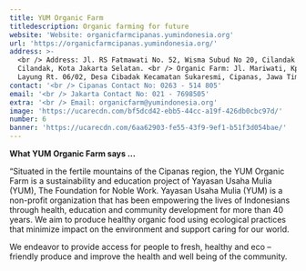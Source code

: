 ```yaml
---
title: YUM Organic Farm
titledescription: Organic farming for future
website: 'Website: organicfarmcipanas.yumindonesia.org'
url: 'https://organicfarmcipanas.yumindonesia.org/'
address: >-
  <br /> Address: Jl. RS Fatmawati No. 52, Wisma Subud No 20, Cilandak Barat,
  Cilandak, Kota Jakarta Selatan. <br /> Organic Farm: Jl. Mariwati, Kp. Sindang
  Layung Rt. 06/02, Desa Cibadak Kecamatan Sukaresmi, Cipanas, Jawa Timur.
contact: '<br /> Cipanas Contact No: 0263 - 514 805'
email: '<br /> Jakarta Contact No: 021 - 7698505'
extra: '<br /> Email: organicfarm@yumindonesia.org'
image: 'https://ucarecdn.com/bf5dcd42-ebb5-44cc-a19f-426db0cbc97d/'
number: 6
banner: 'https://ucarecdn.com/6aa62903-fe55-43f9-9ef1-b51f3d054bae/'
---
```

**What YUM Organic Farm says ...**

“Situated in the fertile mountains of the Cipanas region, the YUM Organic Farm is a sustainability and education project of Yayasan Usaha Mulia (YUM), The Foundation for Noble Work. Yayasan Usaha Mulia (YUM) is a non-profit organization that has been empowering the lives of Indonesians through health, education and community development for more than 40 years. We aim to produce healthy organic food using ecological practices that minimize impact on the environment and support caring for our world.

We endeavor to provide access for people to fresh, healthy and eco – friendly produce and improve the health and well being of the community.
